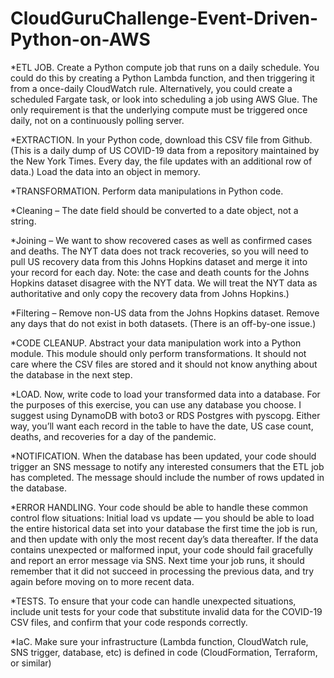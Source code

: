 # CloudGuruChallenge-Event-Driven-Python-on-AWS

*ETL JOB. Create a Python compute job that runs on a daily schedule. You could do this by creating a Python Lambda function, and then triggering it from a once-daily CloudWatch rule. Alternatively, you could create a scheduled Fargate task, or look into scheduling a job using AWS Glue. The only requirement is that the underlying compute must be triggered once daily, not on a continuously polling server.

*EXTRACTION. In your Python code, download this CSV file from Github. (This is a daily dump of US COVID-19 data from a repository maintained by the New York Times. Every day, the file updates with an additional row of data.) Load the data into an object in memory.

*TRANSFORMATION. Perform data manipulations in Python code.

*Cleaning – The date field should be converted to a date object, not a string.

*Joining – We want to show recovered cases as well as confirmed cases and deaths. The NYT data does not track recoveries, so you will need to pull US recovery data from this Johns Hopkins dataset and merge it into your record for each day. Note: the case and death counts for the Johns Hopkins dataset disagree with the NYT data. We will treat the NYT data as authoritative and only copy the recovery data from Johns Hopkins.)

*Filtering – Remove non-US data from the Johns Hopkins dataset. Remove any days that do not exist in both datasets. (There is an off-by-one issue.)

*CODE CLEANUP. Abstract your data manipulation work into a Python module. This module should only perform transformations. It should not care where the CSV files are stored and it should not know anything about the database in the next step.

*LOAD. Now, write code to load your transformed data into a database. For the purposes of this exercise, you can use any database you choose. I suggest using DynamoDB with boto3 or RDS Postgres with pyscopg. Either way, you’ll want each record in the table to have the date, US case count, deaths, and recoveries for a day of the pandemic.

*NOTIFICATION. When the database has been updated, your code should trigger an SNS message to notify any interested consumers that the ETL job has completed. The message should include the number of rows updated in the database.

*ERROR HANDLING. Your code should be able to handle these common control flow situations:
Initial load vs update — you should be able to load the entire historical data set into your database the first time the job is run, and then update with only the most recent day’s data thereafter.
If the data contains unexpected or malformed input, your code should fail gracefully and report an error message via SNS. Next time your job runs, it should remember that it did not succeed in processing the previous data, and try again before moving on to more recent data.

*TESTS. To ensure that your code can handle unexpected situations, include unit tests for your code that substitute invalid data for the COVID-19 CSV files, and confirm that your code responds correctly.

*IaC. Make sure your infrastructure (Lambda function, CloudWatch rule, SNS trigger, database, etc) is defined in code (CloudFormation, Terraform, or similar)
